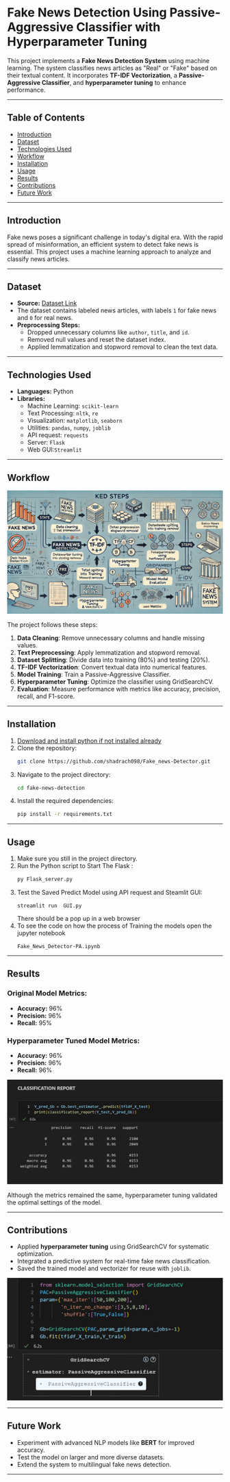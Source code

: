 
# **Fake News Detection Using Passive-Aggressive Classifier with Hyperparameter Tuning**

This project implements a **Fake News Detection System** using machine learning. The system classifies news articles as "Real" or "Fake" based on their textual content. It incorporates **TF-IDF Vectorization**, a **Passive-Aggressive Classifier**, and **hyperparameter tuning** to enhance performance.

---

## **Table of Contents**
- [Introduction](#introduction)
- [Dataset](#dataset)
- [Technologies Used](#technologies-used)
- [Workflow](#workflow)
- [Installation](#installation)
- [Usage](#usage)
- [Results](#results)
- [Contributions](#contributions)
- [Future Work](#future-work)

---

## **Introduction**
Fake news poses a significant challenge in today's digital era. With the rapid spread of misinformation, an efficient system to detect fake news is essential. This project uses a machine learning approach to analyze and classify news articles.

---

## **Dataset**
- **Source:** [Dataset Link](https://github.com/abiek12/Fake-News-Detection-using-MachineLearning/tree/main/dataset)
- The dataset contains labeled news articles, with labels `1` for fake news and `0` for real news.
- **Preprocessing Steps:**
  - Dropped unnecessary columns like `author`, `title`, and `id`.
  - Removed null values and reset the dataset index.
  - Applied lemmatization and stopword removal to clean the text data.

---

## **Technologies Used**
- **Languages:** Python
- **Libraries:** 
  - Machine Learning: `scikit-learn`
  - Text Processing: `nltk`, `re`
  - Visualization: `matplotlib`, `seaborn`
  - Utilities: `pandas`, `numpy`, `joblib`
  - API request: `requests`
  - Server: `Flask`
  - Web GUI:`Streamlit`

---

## **Workflow**

![Workflow Diagram](image/process.webp) 

The project follows these steps:
1. **Data Cleaning**: Remove unnecessary columns and handle missing values.
2. **Text Preprocessing**: Apply lemmatization and stopword removal.
3. **Dataset Splitting**: Divide data into training (80%) and testing (20%).
4. **TF-IDF Vectorization**: Convert textual data into numerical features.
5. **Model Training**: Train a Passive-Aggressive Classifier.
6. **Hyperparameter Tuning**: Optimize the classifier using GridSearchCV.
7. **Evaluation**: Measure performance with metrics like accuracy, precision, recall, and F1-score.

---

## **Installation**
1. [Download and install python if not installed already](https://www.python.org/ftp/python/3.13.0/python-3.13.0-amd64.exe)
2. Clone the repository:
   ```bash
   git clone https://github.com/shadrach098/Fake_news-Detector.git
   ```
3. Navigate to the project directory:
   ```bash
   cd fake-news-detection
   ```
4. Install the required dependencies:
   ```bash
   pip install -r requirements.txt
   ```

---

## **Usage**
1. Make sure you still in the project directory. 
2. Run the Python script to Start The Flask :
   ```python
   py Flask_server.py
   ```
3. Test the Saved Predict Model using API request and Steamlit GUI:
   ```streamlit
   streamlit run  GUI.py
   ```
   There should be a pop up in a web browser
4. To see the code on how the process of Training the models open the jupyter notebook
   ```Open With Jupyter notebook or Visual Studio code
   Fake_News_Detector-PA.ipynb
   ```  

---

## **Results**
### **Original Model Metrics:**
- **Accuracy:** 96%
- **Precision:** 96%
- **Recall:** 95%

### **Hyperparameter Tuned Model Metrics:**
- **Accuracy:** 96%
- **Precision:** 96%
- **Recall:** 96%

![Classification](image/Classification_Report.png)

Although the metrics remained the same, hyperparameter tuning validated the optimal settings of the model.

---

## **Contributions**
- Applied **hyperparameter tuning** using GridSearchCV for systematic optimization.
- Integrated a predictive system for real-time fake news classification.
- Saved the trained model and vectorizer for reuse with `joblib`.

![Hyperparameters](image/Hyperparameters.png)

---

## **Future Work**
- Experiment with advanced NLP models like **BERT** for improved accuracy.
- Test the model on larger and more diverse datasets.
- Extend the system to multilingual fake news detection.

---

